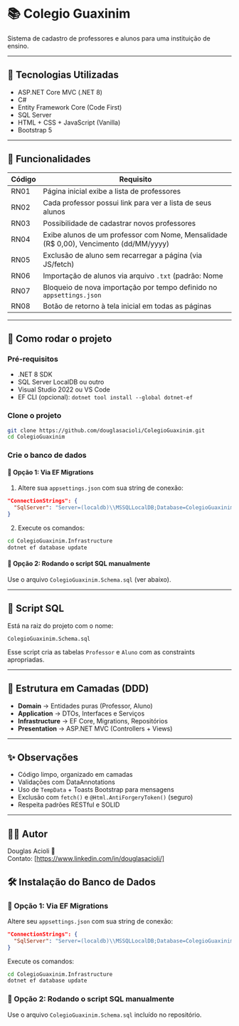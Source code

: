 
# 📚 Colegio Guaxinim

Sistema de cadastro de professores e alunos para uma instituição de ensino.

---

## 🚀 Tecnologias Utilizadas

- ASP.NET Core MVC (.NET 8)
- C#
- Entity Framework Core (Code First)
- SQL Server
- HTML + CSS + JavaScript (Vanilla)
- Bootstrap 5

---

## 🎯 Funcionalidades

| Código | Requisito |
|--------|-----------|
| RN01 | Página inicial exibe a lista de professores |
| RN02 | Cada professor possui link para ver a lista de seus alunos |
| RN03 | Possibilidade de cadastrar novos professores |
| RN04 | Exibe alunos de um professor com Nome, Mensalidade (R$ 0,00), Vencimento (dd/MM/yyyy) |
| RN05 | Exclusão de aluno sem recarregar a página (via JS/fetch) |
| RN06 | Importação de alunos via arquivo `.txt` (padrão: Nome||Valor||Data) |
| RN07 | Bloqueio de nova importação por tempo definido no `appsettings.json` |
| RN08 | Botão de retorno à tela inicial em todas as páginas |

---

## 🧪 Como rodar o projeto

### Pré-requisitos

- .NET 8 SDK
- SQL Server LocalDB ou outro
- Visual Studio 2022 ou VS Code
- EF CLI (opcional): `dotnet tool install --global dotnet-ef`

### Clone o projeto

```bash
git clone https://github.com/douglasacioli/ColegioGuaxinim.git
cd ColegioGuaxinim
```

### Crie o banco de dados

#### 🧠 Opção 1: Via EF Migrations

1. Altere sua `appsettings.json` com sua string de conexão:

```json
"ConnectionStrings": {
  "SqlServer": "Server=(localdb)\\MSSQLLocalDB;Database=ColegioGuaxinimDB;Trusted_Connection=True;"
}
```

2. Execute os comandos:

```bash
cd ColegioGuaxinim.Infrastructure
dotnet ef database update
```

#### 🧾 Opção 2: Rodando o script SQL manualmente

Use o arquivo `ColegioGuaxinim.Schema.sql` (ver abaixo).

---

## 📝 Script SQL

Está na raiz do projeto com o nome:

```
ColegioGuaxinim.Schema.sql
```

Esse script cria as tabelas `Professor` e `Aluno` com as constraints apropriadas.

---

## 📂 Estrutura em Camadas (DDD)

- **Domain** → Entidades puras (Professor, Aluno)
- **Application** → DTOs, Interfaces e Serviços
- **Infrastructure** → EF Core, Migrations, Repositórios
- **Presentation** → ASP.NET MVC (Controllers + Views)

---

## ✨ Observações

- Código limpo, organizado em camadas
- Validações com DataAnnotations
- Uso de `TempData` + Toasts Bootstrap para mensagens
- Exclusão com `fetch()` e `@Html.AntiForgeryToken()` (seguro)
- Respeita padrões RESTful e SOLID

---

## 👨‍💻 Autor

Douglas Acioli 🦝  
Contato: [https://www.linkedin.com/in/douglasacioli/]



## 🛠️ Instalação do Banco de Dados

### 🧠 Opção 1: Via EF Migrations

Altere seu `appsettings.json` com sua string de conexão:

```json
"ConnectionStrings": {
  "SqlServer": "Server=(localdb)\\MSSQLLocalDB;Database=ColegioGuaxinimDB;Trusted_Connection=True;"
}
```

Execute os comandos:

```bash
cd ColegioGuaxinim.Infrastructure
dotnet ef database update
```

### 🧾 Opção 2: Rodando o script SQL manualmente

Use o arquivo `ColegioGuaxinim.Schema.sql` incluído no repositório.
